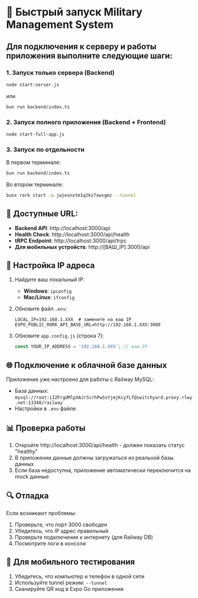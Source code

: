 # 🚀 Быстрый запуск Military Management System

## Для подключения к серверу и работы приложения выполните следующие шаги:

### 1. Запуск только сервера (Backend)
```bash
node start-server.js
```
или
```bash
bun run backend/index.ts
```

### 2. Запуск полного приложения (Backend + Frontend)
```bash
node start-full-app.js
```

### 3. Запуск по отдельности
В первом терминале:
```bash
bun run backend/index.ts
```

Во втором терминале:
```bash
bunx rork start -p jwjevnxtm1q2kz7xwsgmz --tunnel
```

## 📱 Доступные URL:

- **Backend API**: http://localhost:3000/api
- **Health Check**: http://localhost:3000/api/health  
- **tRPC Endpoint**: http://localhost:3000/api/trpc
- **Для мобильных устройств**: http://[ВАШ_IP]:3000/api

## 🔧 Настройка IP адреса

1. Найдите ваш локальный IP:
   - **Windows**: `ipconfig`
   - **Mac/Linux**: `ifconfig`

2. Обновите файл `.env`:
   ```
   LOCAL_IP=192.168.1.XXX  # замените на ваш IP
   EXPO_PUBLIC_RORK_API_BASE_URL=http://192.168.1.XXX:3000
   ```

3. Обновите `app.config.js` (строка 7):
   ```javascript
   const YOUR_IP_ADDRESS = '192.168.1.XXX'; // ваш IP
   ```

## 🌐 Подключение к облачной базе данных

Приложение уже настроено для работы с Railway MySQL:
- База данных: `mysql://root:iIZFrgdMlpXAJrScrhPwSsYjmjKcyfLT@switchyard.proxy.rlwy.net:13348/railway`
- Настройки в `.env` файле

## 📊 Проверка работы

1. Откройте http://localhost:3000/api/health - должен показать статус "healthy"
2. В приложении данные должны загружаться из реальной базы данных
3. Если база недоступна, приложение автоматически переключится на mock данные

## 🔍 Отладка

Если возникают проблемы:
1. Проверьте, что порт 3000 свободен
2. Убедитесь, что IP адрес правильный
3. Проверьте подключение к интернету (для Railway DB)
4. Посмотрите логи в консоли

## 📱 Для мобильного тестирования

1. Убедитесь, что компьютер и телефон в одной сети
2. Используйте tunnel режим: `--tunnel`
3. Сканируйте QR код в Expo Go приложении